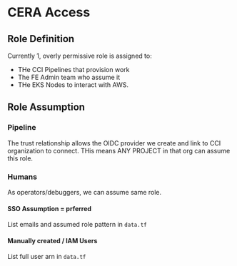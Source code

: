 # CERA Access

## Role Definition

Currently 1, overly permissive role is assigned to:
- THe CCI Pipelines that provision work
- The FE Admin team who assume it
- THe EKS Nodes to interact with AWS.


## Role Assumption

### Pipeline

The trust relationship allows the OIDC provider we create and link to CCI organization to connect.  THis means ANY PROJECT in that org can assume this role.


### Humans

As operators/debuggers, we can assume same role.

#### SSO Assumption = prferred

List emails and assumed role pattern in `data.tf`

#### Manually created / IAM Users

List full user arn in `data.tf`